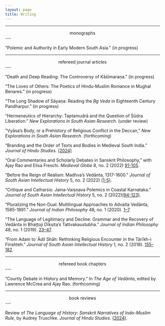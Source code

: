 ```yaml
---
layout: page
title: Writing
---
```


---
<center>monographs</center>
---


"Polemic and Authority in Early Modern South Asia." (in progress)

---
<center>refereed journal articles</center>
---


“Death and Deep Reading: The Controversy of Kāśīmaraṇa.” (in progress)

“The Loves of Others: The Poetics of Hindu-Muslim Romance in Mughal Benares.” (in progress)

"The Long Shadow of Sāyaṇa: Reading the *Ṛg Veda* in Eighteenth Century Pandharpur.” (in progress)

“Hermeneutics of Hierarchy: Taptamudrā and the Question of Śūdra Liberation.” *New Explorations in South Asian Research.*
(under review)

"Vyāsa’s Body, or a Prehistory of Religious Conflict in the Deccan,” *New Explorations in South Asian Research*. 
(forthcoming)

“Branding and the Order of Texts and Bodies in Medieval South India.” *Journal of Hindu Studies.* [(2024)](https://academic.oup.com/jhs/advance-article-abstract/doi/10.1093/jhs/hiad033/7609621?redirectedFrom=fulltext)

“Oral Commentaries and Scholarly Debates in Sanskrit Philosophy,” with Ajay Rao and Elisa Freschi. *Medieval Globe* 8, no. 2 
(2022) [91-105](https://muse.jhu.edu/issue/50537).

“Before the Reign of Realism: Madhva’s Vedānta, 1317-1600.” *Journal of South Asian Intellectual History* 5, no. 2 (2022)
[(1-5)](https://brill.com/view/journals/saih/5/1/article-p1_1.xml).

“Critique and Catharsis: Jaina-Vaiṣṇava Polemics in Coastal Karnataka.” *Journal of South Asian Intellectual History* 5, 
no. 2 (2022)[(94-123)](https://brill.com/view/journals/saih/5/1/article-p94_5.xml).

“Pluralizing the Non-Dual: Multilingual Approaches to Advaita Vedānta, 1585-1891.” *Journal of Indian Philosophy* 48, no. 1 
(2020). [1–7](https://link.springer.com/article/10.1007/s10781-019-09416-y).

“The Language of Legitimacy and Decline: Grammar and the Recovery of Vedānta in Bhaṭṭoji Dīkṣita’s Tattvakaustubha.” *Journal 
of Indian Philosophy* 48, no. 1 (2019). [23–47](https://link.springer.com/article/10.1007/s10781-019-09406-0).

“From Adam to ʿĀdil Shāh: Rethinking Religious Encounter in the Tārīkh-i Firishteh.” *Journal of South Asian Intellectual 
History* 1, no. 2 (2018). [155–182](https://brill.com/view/journals/saih/1/2/article-p155_2.xml).


---
<center>refereed book chapters</center>
---

“Courtly Debate in History and Memory.” In *The Age of Vedānta*, edited by Lawrence McCrea and Ajay Rao. (forthcoming)


---
<center>book reviews</center>
---

Review of *The Language of History: Sanskrit Narratives of Indo-Muslim Rule*, by Audrey Truschke. *Journal of Hindu Studies*. [(2024)](https://academic.oup.com/jhs/advance-article-abstract/doi/10.1093/jhs/hiad028/7564871?redirectedFrom=fulltext).

